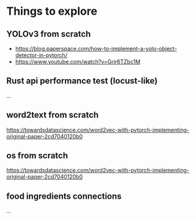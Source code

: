 # Things to explore

## YOLOv3 from scratch
- https://blog.paperspace.com/how-to-implement-a-yolo-object-detector-in-pytorch/
- https://www.youtube.com/watch?v=Grir6TZbc1M

## Rust api performance test (locust-like)
…


## word2text from scratch
https://towardsdatascience.com/word2vec-with-pytorch-implementing-original-paper-2cd7040120b0

## os from scratch
https://towardsdatascience.com/word2vec-with-pytorch-implementing-original-paper-2cd7040120b0

## food ingredients connections
...